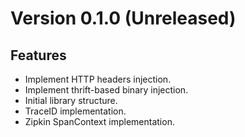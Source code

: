 Version 0.1.0 (Unreleased)
==========================

Features
--------
- Implement HTTP headers injection.
- Implement thrift-based binary injection.
- Initial library structure.
- TraceID implementation.
- Zipkin SpanContext implementation.
